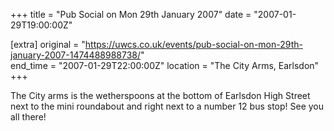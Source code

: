 +++
title = "Pub Social on Mon 29th January 2007"
date = "2007-01-29T19:00:00Z"

[extra]
original = "https://uwcs.co.uk/events/pub-social-on-mon-29th-january-2007-1474488988738/"    
end_time = "2007-01-29T22:00:00Z"
location = "The City Arms, Earlsdon"
+++

The City arms is the wetherspoons at the bottom of Earlsdon High Street next to the mini roundabout and right next to a number 12 bus stop\! See you all there\!

